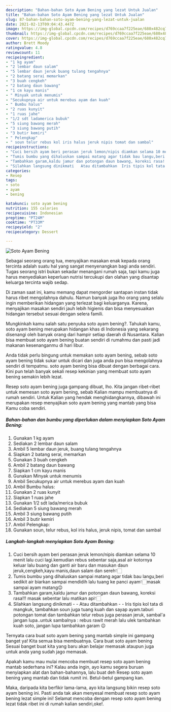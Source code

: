 ```yaml
---
description: "Bahan-bahan Soto Ayam Bening yang lezat Untuk Jualan"
title: "Bahan-bahan Soto Ayam Bening yang lezat Untuk Jualan"
slug: 87-bahan-bahan-soto-ayam-bening-yang-lezat-untuk-jualan
date: 2021-02-13T09:04:43.447Z
image: https://img-global.cpcdn.com/recipes/d769ccaa7f225eae/680x482cq70/soto-ayam-bening-foto-resep-utama.jpg
thumbnail: https://img-global.cpcdn.com/recipes/d769ccaa7f225eae/680x482cq70/soto-ayam-bening-foto-resep-utama.jpg
cover: https://img-global.cpcdn.com/recipes/d769ccaa7f225eae/680x482cq70/soto-ayam-bening-foto-resep-utama.jpg
author: Brett Moody
ratingvalue: 4.8
reviewcount: 11
recipeingredient:
- "1 kg ayam"
- "2 lembar daun salam"
- "5 lembar daun jeruk buang tulang tengahnya"
- "2 batang serai memarkan"
- "3 buah cengkeh"
- "2 batang daun bawang"
- "1 cm kayu manis"
- " Minyak untuk menumis"
- "Secukupnya air untuk merebus ayam dan kuah"
- " Bumbu halus"
- "2 ruas kunyit"
- "1 ruas jahe"
- "1/2 sdt ladamerica bubuk"
- "5 siung bawang merah"
- "3 siung bawang putih"
- "3 butir kemiri"
- " Pelengkap"
- " soun telur rebus kol iris halus jeruk nipis tomat dan sambal"
recipeinstructions:
- "Cuci bersih ayam beri perasan jeruk lemon/nipis diamkan selama 10 menit lalu cuci lagi.kemudian rebus sebentar saja,asal air kotornya keluar lalu buang dan ganti air baru dan masukan daun jeruk,cengkeh,kayu manis,daun salam dan sereh👇🏻"
- "Tumis bumbu yang dihaluskan sampai matang agar tidak bau langu,beri sedikit air biarkan sampai mendidih lalu tuang ke panci ayam👇🏻masak sampai ayam matang😉"
- "Tambahkan garam,kaldu jamur dan potongan daun bawang, koreksi rasa!!! masak sebentar lalu matikan api👇🏻"
- "Silahkan langsung dinikmati   Atau ditambahkan  Iris tipis kol tata di mangkuk, tambahkan soun juga tuang kuah dan sayap ayam.taburi potongan tomat dan tambahkan telur rebus juga perasan jeruk, sambal&#39;a jangan lupa..untuk sambalnya : rebus rawit merah lalu ulek tambahkan kuah soto, jangan lupa tambahkan garam 😉"
categories:
- Resep
tags:
- soto
- ayam
- bening

katakunci: soto ayam bening 
nutrition: 155 calories
recipecuisine: Indonesian
preptime: "PT24M"
cooktime: "PT33M"
recipeyield: "2"
recipecategory: Dessert

---
```



![Soto Ayam Bening](https://img-global.cpcdn.com/recipes/d769ccaa7f225eae/680x482cq70/soto-ayam-bening-foto-resep-utama.jpg)

Sebagai seorang orang tua, menyajikan masakan enak kepada orang tercinta adalah suatu hal yang sangat menyenangkan bagi anda sendiri. Tugas seorang istri bukan sekadar menangani rumah saja, tapi kamu juga harus menyediakan keperluan nutrisi tercukupi dan olahan yang disantap keluarga tercinta wajib sedap.

Di zaman  saat ini, kamu memang dapat mengorder santapan instan tidak harus ribet mengolahnya dahulu. Namun banyak juga lho orang yang selalu ingin memberikan hidangan yang terlezat bagi keluarganya. Karena, menyajikan masakan sendiri jauh lebih higienis dan bisa menyesuaikan hidangan tersebut sesuai dengan selera famili. 



Mungkinkah kamu salah satu penyuka soto ayam bening?. Tahukah kamu, soto ayam bening merupakan hidangan khas di Indonesia yang sekarang disenangi oleh banyak orang dari hampir setiap daerah di Nusantara. Kalian bisa membuat soto ayam bening buatan sendiri di rumahmu dan pasti jadi makanan kesenanganmu di hari libur.

Anda tidak perlu bingung untuk memakan soto ayam bening, sebab soto ayam bening tidak sukar untuk dicari dan juga anda pun bisa mengolahnya sendiri di tempatmu. soto ayam bening bisa dibuat dengan berbagai cara. Kini pun telah banyak sekali resep kekinian yang membuat soto ayam bening semakin lebih lezat.

Resep soto ayam bening juga gampang dibuat, lho. Kita jangan ribet-ribet untuk memesan soto ayam bening, sebab Kalian mampu membuatnya di rumah sendiri. Untuk Kalian yang hendak menghidangkannya, dibawah ini merupakan resep menyajikan soto ayam bening yang mantab yang bisa Kamu coba sendiri.

<!--inarticleads1-->

##### Bahan-bahan dan bumbu yang diperlukan dalam menyiapkan Soto Ayam Bening:

1. Gunakan 1 kg ayam
1. Sediakan 2 lembar daun salam
1. Ambil 5 lembar daun jeruk, buang tulang tengahnya
1. Siapkan 2 batang serai, memarkan
1. Gunakan 3 buah cengkeh
1. Ambil 2 batang daun bawang
1. Siapkan 1 cm kayu manis
1. Gunakan  Minyak untuk menumis
1. Ambil Secukupnya air untuk merebus ayam dan kuah
1. Ambil  Bumbu halus:
1. Gunakan 2 ruas kunyit
1. Siapkan 1 ruas jahe
1. Gunakan 1/2 sdt lada/merica bubuk
1. Sediakan 5 siung bawang merah
1. Ambil 3 siung bawang putih
1. Ambil 3 butir kemiri
1. Ambil  Pelengkap:
1. Gunakan  soun, telur rebus, kol iris halus, jeruk nipis, tomat dan sambal




<!--inarticleads2-->

##### Langkah-langkah menyiapkan Soto Ayam Bening:

1. Cuci bersih ayam beri perasan jeruk lemon/nipis diamkan selama 10 menit lalu cuci lagi.kemudian rebus sebentar saja,asal air kotornya keluar lalu buang dan ganti air baru dan masukan daun jeruk,cengkeh,kayu manis,daun salam dan sereh👇🏻
1. Tumis bumbu yang dihaluskan sampai matang agar tidak bau langu,beri sedikit air biarkan sampai mendidih lalu tuang ke panci ayam👇🏻masak sampai ayam matang😉
1. Tambahkan garam,kaldu jamur dan potongan daun bawang, koreksi rasa!!! masak sebentar lalu matikan api👇🏻
1. Silahkan langsung dinikmati  -  - Atau ditambahkan -  - Iris tipis kol tata di mangkuk, tambahkan soun juga tuang kuah dan sayap ayam.taburi potongan tomat dan tambahkan telur rebus juga perasan jeruk, sambal&#39;a jangan lupa..untuk sambalnya : rebus rawit merah lalu ulek tambahkan kuah soto, jangan lupa tambahkan garam 😉




Ternyata cara buat soto ayam bening yang mantab simple ini gampang banget ya! Kita semua bisa membuatnya. Cara buat soto ayam bening Sesuai banget buat kita yang baru akan belajar memasak ataupun juga untuk anda yang sudah jago memasak.

Apakah kamu mau mulai mencoba membuat resep soto ayam bening mantab sederhana ini? Kalau anda ingin, ayo kamu segera buruan menyiapkan alat dan bahan-bahannya, lalu buat deh Resep soto ayam bening yang mantab dan tidak rumit ini. Betul-betul gampang kan. 

Maka, daripada kita berfikir lama-lama, ayo kita langsung bikin resep soto ayam bening ini. Pasti anda tak akan menyesal membuat resep soto ayam bening lezat simple ini! Selamat mencoba dengan resep soto ayam bening lezat tidak ribet ini di rumah kalian sendiri,oke!.

